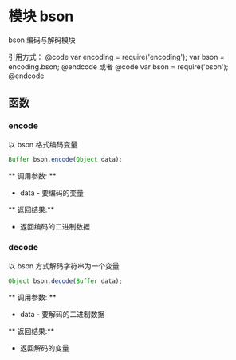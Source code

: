 # 模块 bson
bson 编码与解码模块

引用方式：
@code
var encoding = require(&#39;encoding&#39;);
var bson = encoding.bson;
@endcode
或者
@code
var bson = require(&#39;bson&#39;);
@endcode
## 函数
        
### encode
以 bson 格式编码变量
```JavaScript
Buffer bson.encode(Object data);
```

** 调用参数: **
* data - 要编码的变量

** 返回结果:**
* 返回编码的二进制数据

### decode
以 bson 方式解码字符串为一个变量
```JavaScript
Object bson.decode(Buffer data);
```

** 调用参数: **
* data - 要解码的二进制数据

** 返回结果:**
* 返回解码的变量

